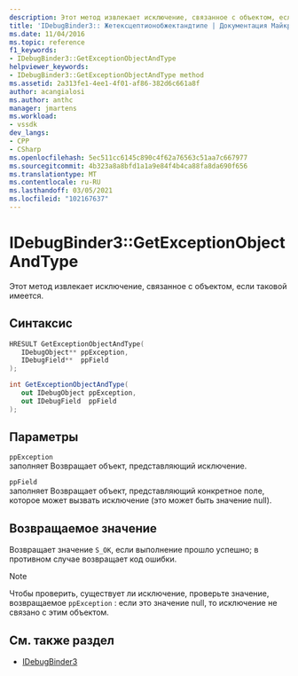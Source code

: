 ```yaml
---
description: Этот метод извлекает исключение, связанное с объектом, если таковой имеется.
title: 'IDebugBinder3:: Жетексцептионобжектандтипе | Документация Майкрософт'
ms.date: 11/04/2016
ms.topic: reference
f1_keywords:
- IDebugBinder3::GetExceptionObjectAndType
helpviewer_keywords:
- IDebugBinder3::GetExceptionObjectAndType method
ms.assetid: 2a313fe1-4ee1-4f01-af86-382d6c661a8f
author: acangialosi
ms.author: anthc
manager: jmartens
ms.workload:
- vssdk
dev_langs:
- CPP
- CSharp
ms.openlocfilehash: 5ec511cc6145c890c4f62a76563c51aa7c667977
ms.sourcegitcommit: 4b323a8a8bfd1a1a9e84f4b4ca88fa8da690f656
ms.translationtype: MT
ms.contentlocale: ru-RU
ms.lasthandoff: 03/05/2021
ms.locfileid: "102167637"
---
```

# <a name="idebugbinder3getexceptionobjectandtype"></a>IDebugBinder3::GetExceptionObjectAndType
Этот метод извлекает исключение, связанное с объектом, если таковой имеется.

## <a name="syntax"></a>Синтаксис

```cpp
HRESULT GetExceptionObjectAndType(
   IDebugObject** ppException,
   IDebugField**  ppField
);
```

```csharp
int GetExceptionObjectAndType(
   out IDebugObject ppException,
   out IDebugField  ppField
);
```

## <a name="parameters"></a>Параметры
`ppException`\
заполняет Возвращает объект, представляющий исключение.

`ppField`\
заполняет Возвращает объект, представляющий конкретное поле, которое может вызвать исключение (это может быть значение null).

## <a name="return-value"></a>Возвращаемое значение
 Возвращает значение `S_OK`, если выполнение прошло успешно; в противном случае возвращает код ошибки.

> [!NOTE]
> Чтобы проверить, существует ли исключение, проверьте значение, возвращаемое `ppException` : если это значение null, то исключение не связано с этим объектом.

## <a name="see-also"></a>См. также раздел
- [IDebugBinder3](../../../extensibility/debugger/reference/idebugbinder3.md)
